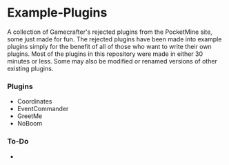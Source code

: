 # Example-Plugins
A collection of Gamecrafter's rejected plugins from the PocketMine site, some just made for fun. The rejected plugins have been
made into example plugins simply for the benefit of all of those who want to write their own plugins. Most of the plugins in 
this repository were made in either 30 minutes or less. Some may also be modified or renamed versions of other existing plugins.

### Plugins
* Coordinates
* EventCommander
* GreetMe
* NoBoom

### To-Do
* 

